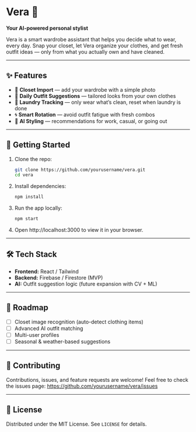 # Vera 👗
**Your AI-powered personal stylist**

Vera is a smart wardrobe assistant that helps you decide what to wear, every day.
Snap your closet, let Vera organize your clothes, and get fresh outfit ideas — only from what you actually own and have cleaned.

---

## ✨ Features
- 📸 **Closet Import** — add your wardrobe with a simple photo
- 👗 **Daily Outfit Suggestions** — tailored looks from your own clothes
- 🔄 **Laundry Tracking** — only wear what’s clean, reset when laundry is done
- 🌀 **Smart Rotation** — avoid outfit fatigue with fresh combos
- 🤖 **AI Styling** — recommendations for work, casual, or going out

---

## 🚀 Getting Started
1. Clone the repo:

   ~~~bash
   git clone https://github.com/yourusername/vera.git
   cd vera
   ~~~

2. Install dependencies:

   ~~~bash
   npm install
   ~~~

3. Run the app locally:

   ~~~bash
   npm start
   ~~~

4. Open http://localhost:3000 to view it in your browser.

---

## 🛠 Tech Stack
- **Frontend:** React / Tailwind
- **Backend:** Firebase / Firestore (MVP)
- **AI:** Outfit suggestion logic (future expansion with CV + ML)

---

## 📌 Roadmap
- [ ] Closet image recognition (auto-detect clothing items)
- [ ] Advanced AI outfit matching
- [ ] Multi-user profiles
- [ ] Seasonal & weather-based suggestions

---

## 🤝 Contributing
Contributions, issues, and feature requests are welcome!
Feel free to check the issues page: https://github.com/yourusername/vera/issues

---

## 📄 License
Distributed under the MIT License. See `LICENSE` for details.
